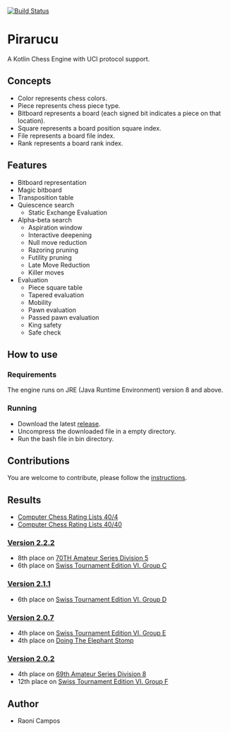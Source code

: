 [![Build Status](https://travis-ci.org/ratosh/pirarucu.svg?branch=master)](https://travis-ci.org/ratosh/pirarucu)

# Pirarucu

A Kotlin Chess Engine with UCI protocol support.

## Concepts

- Color represents chess colors.
- Piece represents chess piece type.
- Bitboard represents a board (each signed bit indicates a piece on that location).
- Square represents a board position square index.
- File represents a board file index.
- Rank represents a board rank index.

## Features

- Bitboard representation
- Magic bitboard
- Transposition table
- Quiescence search
    - Static Exchange Evaluation
- Alpha-beta search
    - Aspiration window
    - Interactive deepening
    - Null move reduction
    - Razoring pruning
    - Futility pruning
    - Late Move Reduction
    - Killer moves
- Evaluation
    - Piece square table
    - Tapered evaluation
    - Mobility
    - Pawn evaluation
    - Passed pawn evaluation
    - King safety
    - Safe check
    
## How to use

### Requirements

The engine runs on JRE (Java Runtime Environment) version 8 and above.

###  Running

- Download the latest [release](https://github.com/ratosh/pirarucu/releases/latest).
- Uncompress the downloaded file in a empty directory.
- Run the bash file in bin directory. 

## Contributions

You are welcome to contribute, please follow the [instructions](CONTRIBUTING.md).

## Results

- [Computer Chess Rating Lists 40/4](http://www.computerchess.org.uk/ccrl/404/cgi/compare_engines.cgi?family=Pirarucu&print=Rating+list&print=Results+table&print=LOS+table&print=Ponder+hit+table&print=Eval+difference+table&print=Comopp+gamenum+table&print=Overlap+table&print=Score+with+common+opponents)
- [Computer Chess Rating Lists 40/40](http://www.computerchess.org.uk/ccrl/4040/cgi/compare_engines.cgi?family=Pirarucu&print=Rating+list&print=Results+table&print=LOS+table&print=Ponder+hit+table&print=Eval+difference+table&print=Comopp+gamenum+table&print=Overlap+table&print=Score+with+common+opponents)

### [Version 2.2.2](https://github.com/ratosh/pirarucu/releases/tag/v2.2.2)
- 8th place on [70TH Amateur Series Division 5](http://kirill-kryukov.com/chess/discussion-board/viewtopic.php?f=7&t=10188)
- 6th place on [Swiss Tournament Edition VI. Group C](http://kirill-kryukov.com/chess/discussion-board/viewtopic.php?f=7&t=10218)

### [Version 2.1.1](https://github.com/ratosh/pirarucu/releases/tag/v2.1.1)

- 6th place on [Swiss Tournament Edition VI. Group D](http://kirill-kryukov.com/chess/discussion-board/viewtopic.php?f=7&t=10119)

### [Version 2.0.7](https://github.com/ratosh/pirarucu/releases/tag/v2.0.7)

- 4th place on [Swiss Tournament Edition VI. Group E](http://kirill-kryukov.com/chess/discussion-board/viewtopic.php?f=7&t=10054)
- 4th place on [Doing The Elephant Stomp](http://kirill-kryukov.com/chess/discussion-board/viewtopic.php?f=7&t=10070)

### [Version 2.0.2](https://github.com/ratosh/pirarucu/releases/tag/v2.0.2)

- 4th place on [69th Amateur Series Division 8](http://kirill-kryukov.com/chess/discussion-board/viewtopic.php?f=7&t=10026)
- 12th place on [Swiss Tournament Edition VI. Group F](http://kirill-kryukov.com/chess/discussion-board/viewtopic.php?f=7&t=10037)


## Author

- Raoni Campos
